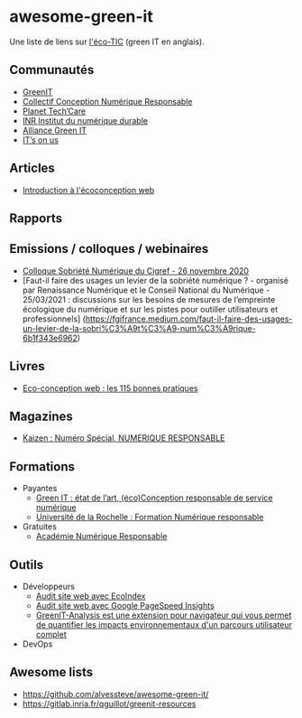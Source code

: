 # awesome-green-it

Une liste de liens sur [l'éco-TIC](https://fr.wikipedia.org/wiki/Informatique_durable) (green IT en anglais).

## Communautés

- [GreenIT](https://www.greenit.fr/)
- [Collectif Conception Numérique Responsable](https://collectif.greenit.fr/)
- [Planet Tech’Care](https://www.planet-techcare.green/)
- [INR Institut du numérique durable](https://institutnr.org/)
- [Alliance Green IT](https://alliancegreenit.org/)
- [IT’s on us](https://www.itsonus.fr/)

## Articles

- [Introduction à l'écoconception web](https://docs.google.com/presentation/d/e/2PACX-1vSptDclQFtX6S8yy1T3YO3G5-npmejXPhP7qL-72K1K6PgtFqlygfFQledXAqLttOxg6qVU86R4s7A5/pub#slide=id.p)

## Rapports

## Emissions / colloques / webinaires

- [Colloque Sobriété Numérique du Cigref - 26 novembre 2020](https://primetime.bluejeans.com/a2m/events/playback/979e1393-b36f-4d6b-9db1-2b14a1dd024b)
- [Faut-il faire des usages un levier de la sobriété numérique ? - organisé par Renaissance Numérique et le Conseil National du Numérique - 25/03/2021 : discussions sur les besoins de mesures de l’empreinte écologique du numérique et sur les pistes pour outiller utilisateurs et professionnels] (https://fgifrance.medium.com/faut-il-faire-des-usages-un-levier-de-la-sobri%C3%A9t%C3%A9-num%C3%A9rique-6b1f343e6962) 

## Livres

- [Eco-conception web : les 115 bonnes pratiques](https://ecoconceptionweb.com/)

## Magazines

- [Kaizen : Numéro Spécial, NUMERIQUE RESPONSABLE](https://boutique.kaizen-magazine.com/hors-serie/645-numero-special-numerique-responsable.html)

## Formations
- Payantes
  - [Green IT : état de l’art, (éco)Conception responsable de service numérique](https://www.greenit.fr/formations/)
  - [Université de la Rochelle : Formation Numérique responsable](https://formations.univ-larochelle.fr/formation-numerique-responsable)
- Gratuites 
  - [Académie Numérique Responsable](https://www.academie-nr.org/)
  
## Outils

- Développeurs 
  - [Audit site web avec EcoIndex](http://www.ecoindex.fr/)
  - [Audit site web avec Google PageSpeed Insights](https://developers.google.com/speed/pagespeed/insights/)
  - [GreenIT-Analysis est une extension pour navigateur qui vous permet de quantifier les impacts environnementaux d'un parcours utilisateur complet](https://github.com/cnumr/GreenIT-Analysis)
- DevOps

## Awesome lists
- https://github.com/alvessteve/awesome-green-it/
- https://gitlab.inria.fr/qguillot/greenit-resources
